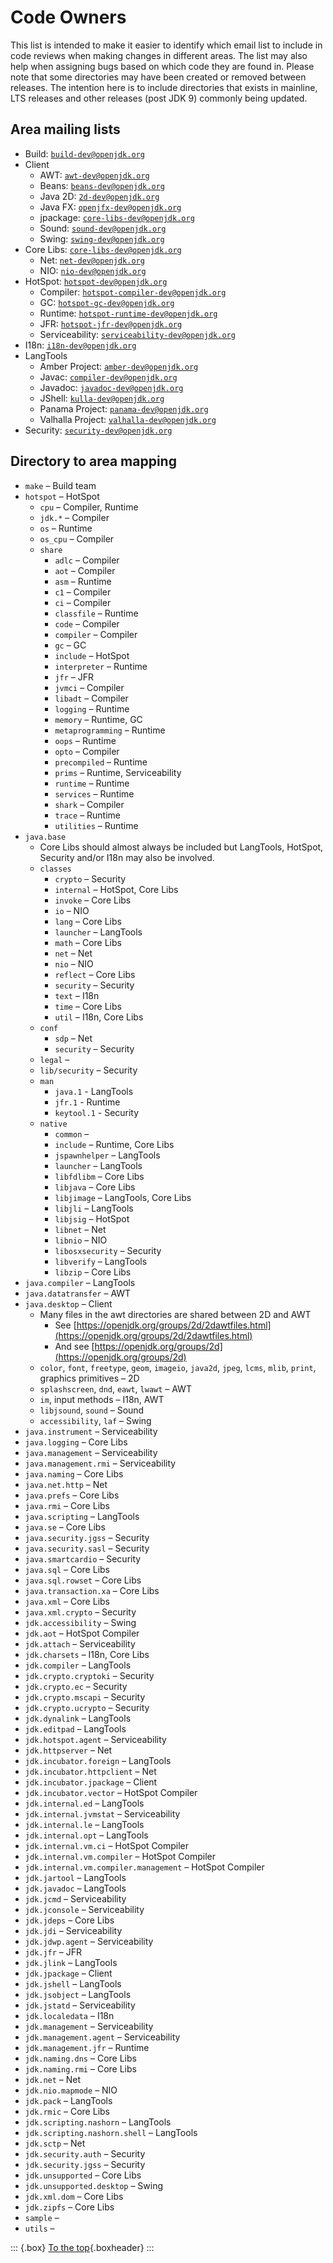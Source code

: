 # Code Owners

This list is intended to make it easier to identify which email list to include in code reviews when making changes in different areas. The list may also help when assigning bugs based on which code they are found in. Please note that some directories may have been created or removed between releases. The intention here is to include directories that exists in mainline, LTS releases and other releases (post JDK 9) commonly being updated.

## Area mailing lists

* Build: [`build-dev@openjdk.org`](mailto:build-dev@openjdk.org)
* Client
  * AWT: [`awt-dev@openjdk.org`](mailto:awt-dev@openjdk.org)
  * Beans: [`beans-dev@openjdk.org`](mailto:beans-dev@openjdk.org)
  * Java 2D: [`2d-dev@openjdk.org`](mailto:2d-dev@openjdk.org)
  * Java FX: [`openjfx-dev@openjdk.org`](mailto:openjfx-dev@openjdk.org)
  * jpackage: [`core-libs-dev@openjdk.org`](mailto:core-libs-dev@openjdk.org)
  * Sound: [`sound-dev@openjdk.org`](mailto:sound-dev@openjdk.org)
  * Swing: [`swing-dev@openjdk.org`](mailto:swing-dev@openjdk.org)
* Core Libs: [`core-libs-dev@openjdk.org`](mailto:core-libs-dev@openjdk.org)
  * Net: [`net-dev@openjdk.org`](mailto:net-dev@openjdk.org)
  * NIO: [`nio-dev@openjdk.org`](mailto:nio-dev@openjdk.org)
* HotSpot: [`hotspot-dev@openjdk.org`](mailto:hotspot-dev@openjdk.org)
  * Compiler: [`hotspot-compiler-dev@openjdk.org`](mailto:hotspot-compiler-dev@openjdk.org)
  * GC: [`hotspot-gc-dev@openjdk.org`](mailto:hotspot-gc-dev@openjdk.org)
  * Runtime: [`hotspot-runtime-dev@openjdk.org`](mailto:hotspot-runtime-dev@openjdk.org)
  * JFR: [`hotspot-jfr-dev@openjdk.org`](mailto:hotspot-jfr-dev@openjdk.org)
  * Serviceability: [`serviceability-dev@openjdk.org`](mailto:serviceability-dev@openjdk.org)
* I18n: [`i18n-dev@openjdk.org`](mailto:i18n-dev@openjdk.org)
* LangTools
  * Amber Project: [`amber-dev@openjdk.org`](mailto:amber-dev@openjdk.org)
  * Javac: [`compiler-dev@openjdk.org`](mailto:compiler-dev@openjdk.org)
  * Javadoc: [`javadoc-dev@openjdk.org`](mailto:javadoc-dev@openjdk.org)
  * JShell: [`kulla-dev@openjdk.org`](mailto:kulla-dev@openjdk.org)
  * Panama Project: [`panama-dev@openjdk.org`](mailto:panama-dev@openjdk.org)
  * Valhalla Project: [`valhalla-dev@openjdk.org`](mailto:valhalla-dev@openjdk.org)
* Security: [`security-dev@openjdk.org`](mailto:security-dev@openjdk.org)

## Directory to area mapping

* `make` – Build team
* `hotspot` – HotSpot
  * `cpu` – Compiler, Runtime
  * `jdk.*` – Compiler
  * `os` – Runtime
  * `os_cpu` – Compiler
  * `share`
    * `adlc` – Compiler
    * `aot` – Compiler
    * `asm` – Runtime
    * `c1` – Compiler
    * `ci` – Compiler
    * `classfile` – Runtime
    * `code` – Compiler
    * `compiler` – Compiler
    * `gc` – GC
    * `include` – HotSpot
    * `interpreter` – Runtime
    * `jfr` – JFR
    * `jvmci` – Compiler
    * `libadt` – Compiler
    * `logging` – Runtime
    * `memory` – Runtime, GC
    * `metaprogramming` – Runtime
    * `oops` – Runtime
    * `opto` – Compiler
    * `precompiled` – Runtime
    * `prims` – Runtime, Serviceability
    * `runtime` – Runtime
    * `services` – Runtime
    * `shark` – Compiler
    * `trace` – Runtime
    * `utilities` – Runtime
* `java.base`
  * Core Libs should almost always be included but LangTools, HotSpot, Security and/or I18n may also be involved.
  * `classes`
    * `crypto` – Security
    * `internal` – HotSpot, Core Libs
    * `invoke` – Core Libs
    * `io` – NIO
    * `lang` – Core Libs
    * `launcher` – LangTools
    * `math` – Core Libs
    * `net` – Net
    * `nio` – NIO
    * `reflect` – Core Libs
    * `security` – Security
    * `text` – I18n
    * `time` – Core Libs
    * `util` – I18n, Core Libs
  * `conf`
    * `sdp` – Net
    * `security` – Security
  * `legal` –
  * `lib/security` – Security
  * `man`
    * `java.1` - LangTools
    * `jfr.1` - Runtime
    * `keytool.1` - Security
  * `native`
    * `common` –
    * `include` – Runtime, Core Libs
    * `jspawnhelper` – LangTools
    * `launcher` – LangTools
    * `libfdlibm` – Core Libs
    * `libjava` – Core Libs
    * `libjimage` – LangTools, Core Libs
    * `libjli` – LangTools
    * `libjsig` – HotSpot
    * `libnet` – Net
    * `libnio` – NIO
    * `libosxsecurity` – Security
    * `libverify` – LangTools
    * `libzip` – Core Libs
* `java.compiler` – LangTools
* `java.datatransfer` – AWT
* `java.desktop` – Client
  * Many files in the awt directories are shared between 2D and AWT
    * See [https://openjdk.org/groups/2d/2dawtfiles.html](https://openjdk.org/groups/2d/2dawtfiles.html)
    * And see [https://openjdk.org/groups/2d](https://openjdk.org/groups/2d)
  * `color`, `font`, `freetype`, `geom`, `imageio`, `java2d`, `jpeg`, `lcms`, `mlib`, `print`, graphics primitives – 2D
  * `splashscreen`, `dnd`, `eawt`, `lwawt` – AWT
  * `im`, input methods – I18n, AWT
  * `libjsound`, `sound` – Sound
  * `accessibility`, `laf` – Swing
* `java.instrument` – Serviceability
* `java.logging` – Core Libs
* `java.management` – Serviceability
* `java.management.rmi` – Serviceability
* `java.naming` – Core Libs
* `java.net.http` – Net
* `java.prefs` – Core Libs
* `java.rmi` – Core Libs
* `java.scripting` – LangTools
* `java.se` – Core Libs
* `java.security.jgss` – Security
* `java.security.sasl` – Security
* `java.smartcardio` – Security
* `java.sql` – Core Libs
* `java.sql.rowset` – Core Libs
* `java.transaction.xa` – Core Libs
* `java.xml` – Core Libs
* `java.xml.crypto` – Security
* `jdk.accessibility` – Swing
* `jdk.aot` – HotSpot Compiler
* `jdk.attach` – Serviceability
* `jdk.charsets` – I18n, Core Libs
* `jdk.compiler` – LangTools
* `jdk.crypto.cryptoki` – Security
* `jdk.crypto.ec` – Security
* `jdk.crypto.mscapi` – Security
* `jdk.crypto.ucrypto` – Security
* `jdk.dynalink` – LangTools
* `jdk.editpad` – LangTools
* `jdk.hotspot.agent` – Serviceability
* `jdk.httpserver` – Net
* `jdk.incubator.foreign` – LangTools
* `jdk.incubator.httpclient` – Net
* `jdk.incubator.jpackage` – Client
* `jdk.incubator.vector` – HotSpot Compiler
* `jdk.internal.ed` – LangTools
* `jdk.internal.jvmstat` – Serviceability
* `jdk.internal.le` – LangTools
* `jdk.internal.opt` – LangTools
* `jdk.internal.vm.ci` – HotSpot Compiler
* `jdk.internal.vm.compiler` – HotSpot Compiler
* `jdk.internal.vm.compiler.management` – HotSpot Compiler
* `jdk.jartool` – LangTools
* `jdk.javadoc` – LangTools
* `jdk.jcmd` – Serviceability
* `jdk.jconsole` – Serviceability
* `jdk.jdeps` – Core Libs
* `jdk.jdi` – Serviceability
* `jdk.jdwp.agent` – Serviceability
* `jdk.jfr` – JFR
* `jdk.jlink` – LangTools
* `jdk.jpackage` – Client
* `jdk.jshell` – LangTools
* `jdk.jsobject` – LangTools
* `jdk.jstatd` – Serviceability
* `jdk.localedata` – I18n
* `jdk.management` – Serviceability
* `jdk.management.agent` – Serviceability
* `jdk.management.jfr` – Runtime
* `jdk.naming.dns` – Core Libs
* `jdk.naming.rmi` – Core Libs
* `jdk.net` – Net
* `jdk.nio.mapmode` – NIO
* `jdk.pack` – LangTools
* `jdk.rmic` – Core Libs
* `jdk.scripting.nashorn` – LangTools
* `jdk.scripting.nashorn.shell` – LangTools
* `jdk.sctp` – Net
* `jdk.security.auth` – Security
* `jdk.security.jgss` – Security
* `jdk.unsupported` – Core Libs
* `jdk.unsupported.desktop` – Swing
* `jdk.xml.dom` – Core Libs
* `jdk.zipfs` – Core Libs
* `sample` –
* `utils` –

::: {.box}
[To the top](#){.boxheader}
:::
